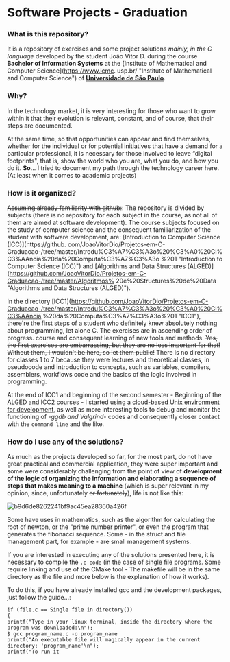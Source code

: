 # Software Projects - Graduation 

### What is this repository?

It is a repository of exercises and some project solutions *mainly, in the C language* developed by the student João Vitor D. during the course **Bachelor of Information Systems** at the [Institute of Mathematical and Computer Science](https://www.icmc. usp.br/ "Institute of Mathematical and Computer Science") of **[Universidade de São Paulo](https://www5.usp.br/ "Universidade de São Paulo")**.

### Why?

In the technology market, it is very interesting for those who want to grow within it that their evolution is relevant, constant, and of course, that their steps are documented.

At the same time, so that opportunities can appear and find themselves, whether for the individual or for potential initiatives that have a demand for a particular professional, it is necessary for those involved to leave “digital footprints", that is, show the world who you are, what you do, and how you do it.
**So**... I tried to document my path through the technology career here. (At least when it comes to academic projects)

### How is it organized?

~~Assuming already familiarity with github:~~:
The repository is divided by subjects (there is no repository for each subject in the course, as not all of them are aimed at software development). The course subjects focused on the study of computer science and the consequent familiarization of the student with software development, are: [Introduction to Computer Science (ICC)](https://github. com/JoaoVitorDio/Projetos-em-C-Graduacao-/tree/master/Introdu%C3%A7%C3%A3o%20%C3%A0%20Ci%C3%AAncia%20da%20Computa%C3%A7%C3%A3o %201 "Introduction to Computer Science (ICC)") and [Algorithms and Data Structures (ALGED)](https://github.com/JoaoVitorDio/Projetos-em-C-Graduacao-/tree/master/Algoritmos% 20e%20Structures%20de%20Data "Algorithms and Data Structures (ALGED)").

In the directory [ICC1](https://github.com/JoaoVitorDio/Projetos-em-C-Graduacao-/tree/master/Introdu%C3%A7%C3%A3o%20%C3%A0%20Ci%C3%AAncia %20da%20Computa%C3%A7%C3%A3o%201 "ICC1"), there're the first steps of a student who definitely knew absolutely nothing about programming, let alone C. The exercises are in ascending order of progress. course and consequent learning of new tools and methods. ~~Yes, the first exercises are embarrassing, but they are no less important for that! Without them, I wouldn't be here, so let them public!~~ There is no directory for classes 1 to 7 because they were lectures and theoretical classes, in pseudocode and introduction to concepts, such as variables, compilers, assemblers, workflows code and the basics of the logic involved in programming.

At the end of ICC1 and beginning of the second semester - Beginning of the ALGED and ICC2 courses - I started using a [cloud-based Unix environment for development](https://ide.cs50.io/ "cloud-based Unix environment for development"), as well as more interesting tools to debug and monitor the functioning of *-ggdb and Valgrind-* codes and consequently closer contact with the `command line` and the like.

### How do I use any of the solutions?

As much as the projects developed so far, for the most part, do not have great practical and commercial application, they were super important and some were considerably challenging from the point of view of **development of the logic of organizing the information and elaborating a sequence of steps that makes meaning to a machine** (which is super relevant in my opinion, since, unfortunately ~~or fortunately~~), life is not like this:

![b9d6de8262241bf9ac45ea28360a426f](https://user-images.githubusercontent.com/60077147/93294909-3d287880-f7c2-11ea-9b07-211c1b823d98.jpg)


Some have uses in mathematics, such as the algorithm for calculating the root of newton, or the "prime number printer", or even the program that generates the fibonacci sequence. Some - in the struct and file management part, for example - are small management systems.

If you are interested in executing any of the solutions presented here, it is necessary to compile the `.c code` (in the case of single file programs. Some require linking and use of the CMake tool - The makefile will be in the same directory as the file and more below is the explanation of how it works).

To do this, if you have already installed gcc and the development packages, just follow the guide...:

    if (file.c == Single file in directory())
    {
    printf("Type in your linux terminal, inside the directory where the program was downloaded:\n");
    $ gcc program_name.c -o program_name
    printf("An executable file will magically appear in the current directory: 'program_name'\n");
    printf("To run it
